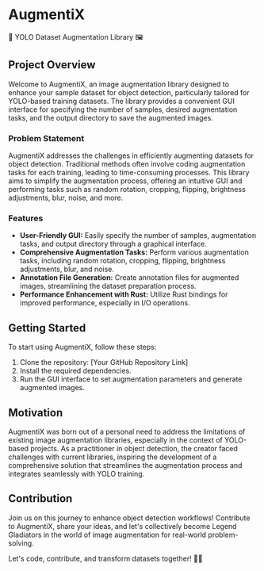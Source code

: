 # AugmentiX
🚀 YOLO Dataset Augmentation Library 🖼️

## Project Overview

Welcome to AugmentiX, an image augmentation library designed to enhance your sample dataset for object detection, 
particularly tailored for YOLO-based training datasets. The library provides a convenient GUI interface for specifying 
the number of samples, desired augmentation tasks, and the output directory to save the augmented images.

### Problem Statement

AugmentiX addresses the challenges in efficiently augmenting datasets for object detection. Traditional methods often 
involve coding augmentation tasks for each training, leading to time-consuming processes. This library aims to simplify 
the augmentation process, offering an intuitive GUI and performing tasks such as random rotation, cropping, flipping, 
brightness adjustments, blur, noise, and more.

### Features

- **User-Friendly GUI:** Easily specify the number of samples, augmentation tasks, and output directory through a graphical interface.
- **Comprehensive Augmentation Tasks:** Perform various augmentation tasks, including random rotation, cropping, flipping, brightness adjustments, blur, and noise.
- **Annotation File Generation:** Create annotation files for augmented images, streamlining the dataset preparation process.
- **Performance Enhancement with Rust:** Utilize Rust bindings for improved performance, especially in I/O operations.

## Getting Started

To start using AugmentiX, follow these steps:

1. Clone the repository: [Your GitHub Repository Link]
2. Install the required dependencies.
3. Run the GUI interface to set augmentation parameters and generate augmented images.

## Motivation

AugmentiX was born out of a personal need to address the limitations of existing image augmentation libraries,
especially in the context of YOLO-based projects.
As a practitioner in object detection, the creator faced challenges with current libraries,
inspiring the development of a comprehensive solution that streamlines the augmentation process 
and integrates seamlessly with YOLO training.

## Contribution

Join us on this journey to enhance object detection workflows!
Contribute to AugmentiX, share your ideas,
and let's collectively become Legend Gladiators in the world of image augmentation for real-world problem-solving.

Let's code, contribute, and transform datasets together! 🚀🔧
